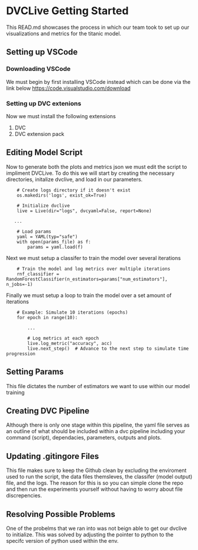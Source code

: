 # DVCLive Getting Started

This READ.md showcases the process in which our team took to set up our visualizations and metrics for the titanic model.

## Setting up VSCode

### Downloading VSCode
We must begin by first installing VSCode instead which can be done via the link below
https://code.visualstudio.com/download

### Setting up DVC extenions
Now we must install the following extensions
  1. DVC
  2. DVC extension pack

## Editing Model Script

Now to generate both the plots and metrics json we must edit the script to impliment DVCLive. To do this we will start by creating the necessary directories, initalize dvclive, and load in our parameters.
```
    # Create logs directory if it doesn't exist
    os.makedirs('logs', exist_ok=True)
    
    # Initialize dvclive
    live = Live(dir="logs", dvcyaml=False, report=None)
    
   ...
    
    # Load params
    yaml = YAML(typ="safe")
    with open(params_file) as f:
        params = yaml.load(f)
```
Next we must setup a classifer to train the model over several iterations
```
    # Train the model and log metrics over multiple iterations
    rnf_classifier = RandomForestClassifier(n_estimators=params["num_estimators"], n_jobs=-1)
```
Finally we must setup a loop to train the model over a set amount of iterations
```
    # Example: Simulate 10 iterations (epochs)
    for epoch in range(10):

        ...
        
        # Log metrics at each epoch
        live.log_metric("accuracy", acc)
        live.next_step()  # Advance to the next step to simulate time progression
```

## Setting Params

This file dictates the number of estimators we want to use within our model training

## Creating DVC Pipeline

Although there is only one stage within this pipeline, the yaml file serves as an outline of what should be included within a dvc pipeline including your command (script), dependacies, parameters, outputs and plots.

## Updating .gitingore Files

This file makes sure to keep the Github clean by excluding the enviroment used to run the script, the data files themsleves, the classifer (model output) file, and the logs. The reason for this is so you can simple clone the repo and then run the experiments yourself without having to worry about file discrepencies.

## Resolving Possible Problems 

One of the probelms that we ran into was not beign able to get our dvclive to initialize. This was solved by adjusting the pointer to python to the specifc version of python used within the env.
